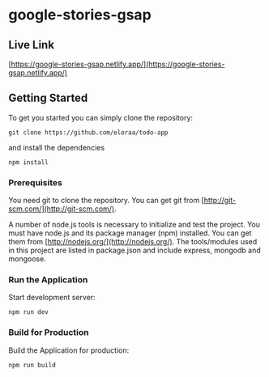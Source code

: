 # google-stories-gsap
## Live Link
[https://google-stories-gsap.netlify.app/](https://google-stories-gsap.netlify.app/)

## Getting Started
To get you started you can simply clone the repository:

```
git clone https://github.com/eloraa/todo-app
```
and install the dependencies
```
npm install
```

### Prerequisites
You need git to clone the repository. You can get git from
[http://git-scm.com/](http://git-scm.com/).

A number of node.js tools is necessary to initialize and test the project. You must have node.js and its package manager (npm) installed. You can get them from  [http://nodejs.org/](http://nodejs.org/). The tools/modules used in this project are listed in package.json and include express, mongodb and mongoose.

### Run the Application

Start development server:

    npm run dev   

### Build for Production

Build the Application for production:

    npm run build   
